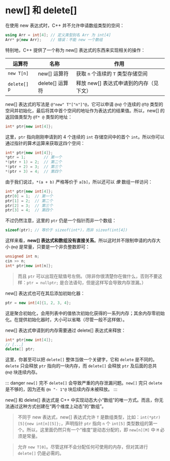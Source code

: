# new[] 和 delete[]

在使用 new 表达式时，C++ 并不允许申请数组类型的空间：
```cpp
using Arr = int[4]; // 定义类型别名 Arr 为 int[4]
Arr* p{new Arr};    // 错误：不能 new 一个数组
```
特别地，C++ 提供了一个称为 new[] 表达式的东西来实现相关的操作：

| 运算符       | 名称            | 作用                                    |
| ------------ | --------------- | --------------------------------------- |
| `new T[n]`   | new[] 运算符    | 获取 `n` 个连续的 `T` 类型存储空间      |
| `delete[] p` | delete[] 运算符 | 释放 new[] 表达式申请到的内存（见下文） |

new[] 表达式的写法是 `@"new" T"["n"]"@`，它可以申请 `@n@` 个连续的 `@T@` 类型的空间并初始化，最后将其中首个空间的地址作为表达式的结果值。所以，new[] 的返回值类型为 `@T* @` 类型的地址：
```cpp
int* ptr{new int[4]};
```
这里，`ptr` 指向刚刚申请到的 4 个连续的 `int` 存储空间中的首个 `int`。所以你可以通过指针的算术运算来获取这四个空间：
```cpp
int* ptr{new int[4]};
*ptr = 1;        // 第一个
*(ptr + 1) = 2;  // 第二个
*(ptr + 2) = 3;  // 第三个
*(ptr + 3) = 4;  // 第四个
```
由于我们说过，`*(a + b)` 严格等价于 `a[b]`，所以还可以 *像* 数组一样访问：
```cpp
int* ptr{new int[4]};
ptr[0] = 1;  // 第一个
ptr[1] = 2;  // 第二个
ptr[2] = 3;  // 第三个
ptr[3] = 4;  // 第四个
```

不过仍然注意，这里的 `ptr` 仍是一个指针而非一个数组：
```cpp
sizeof(ptr); // 等价于 sizeof(int*)，而非 sizeof(int[4])
```

这样来看，**new[] 表达式和数组没有直接关系**。所以这时并不限制申请的内存大小 `@n@` 是常量，只要是一个非负整数即可：
```cpp
unsigned int n;
cin >> n;
int* ptr{new int[n]};
```

> 而且 `ptr` 可以出现在赋值号左侧。（除非你很清楚你在做什么，否则不要这样：`ptr = nullptr;` 是合法语句，但是这样写会导致内存泄漏。）

new[] 表达式也可在其后添加初始化器：
```cpp
ptr = new int[4]{1, 2, 3, 4};
```
这是聚合初始化，会用列表中的值依次初始化获得的一系列内存；其余内存零初始化。在提供初始化器时，大小可以省略（尽管一般不这样做）。

new[] 表达式申请到的内存需要通过 delete[] 表达式来释放：
```cpp
int* ptr{new int[4]};
// [...]
delete[] ptr;
```
这里，你甚至可以把 `delete[]` 整体当做一个关键字，它和 `delete` 是不同的。`delete` 只会释放 `ptr` 指向的一块内存，而 `delete[]` 会释放 `ptr` 及后面的总共 `@n@` 块连续内存。

::: danger
`new[]` 完不 `delete[]` 会导致严重的内存泄漏问题。`new[]` 完只 `delete` 是不够的，因为还有 `@n "- 1"@` 块后续内存未被释放。
:::

new[] 和 delete[] 表达式是 C++ 中实现动态大小“数组”的唯一方式。而且，你无法通过这种方式创建在“两个维度上动态”的“数组”。

> 不同于 new 表达式，new[] 表达式允许 `T` 是数组类型，比如：`int(*ptr)[5]{new int[n][5]};`，声明指针 `ptr` 指向 `n` 个 `int[5]` 类型数组的第一个。所以，这里面仍然只有一个“维度”是动态分配的，即 `new[n][M]` 中 `M` 必须是常量。

> 允许 `new T[0]`。尽管这样不会分配任何可使用的内存，但对其进行 `delete[]` 仍是必需的。
